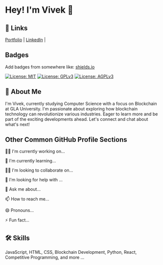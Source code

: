 # Hey! I'm Vivek 👋

## 🔗 Links
[Portfolio](https://webdeveloperdesigner.github.io/Web-Development/) | [LinkedIn](https://www.linkedin.com/in/vivek-51a865303/) |

## Badges
Add badges from somewhere like: [shields.io](https://shields.io/)

[![License: MIT](https://img.shields.io/badge/License-MIT-yellow.svg)](https://opensource.org/licenses/MIT) [![License: GPLv3](https://img.shields.io/badge/License-GPLv3-blue.svg)](https://www.gnu.org/licenses/gpl-3.0) [![License: AGPLv3](https://img.shields.io/badge/License-AGPLv3-green.svg)](https://www.gnu.org/licenses/agpl-3.0)

## 🚀 About Me
I'm Vivek, currently studying Computer Science with a focus on Blockchain at GLA University. I'm passionate about exploring how blockchain technology can revolutionize various industries. Eager to learn more and be part of the exciting developments ahead. Let's connect and chat about what's next!

## Other Common GitHub Profile Sections
👩‍💻 I'm currently working on...

🧠 I'm currently learning...

👯‍♀️ I'm looking to collaborate on...

🤔 I'm looking for help with ...

💬 Ask me about...

📫 How to reach me...

😄 Pronouns...

⚡️ Fun fact...

## 🛠 Skills
JavaScript, HTML, CSS, Blockchain Development, Python, React, Competitive Programming, and more ...
